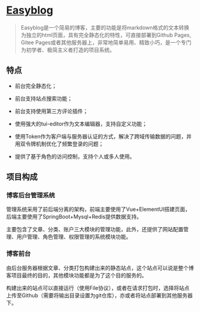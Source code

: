 # [Easyblog](https://xxzhiwei.github.io/github-pages/)

> Easyblog是一个简易的博客，主要的功能是将markdown格式的文本转换为独立的html页面，具有完全静态化的特性，可直接部署到Github Pages, Gitee Pages或者其他服务器上，非常地简单易用、精致小巧，是一个专门为初学者、极简主义者打造的项目系统。

## 特点

* 前台完全静态化；

* 前台支持站点搜索功能；

* 前台支持使用第三方评论插件；

* 使用强大的tui-editor作为文本编辑器，支持自定义功能；

* 使用Token作为客户端与服务器认证的方式，解决了跨域传输数据的问题，并用双令牌机制优化了频繁登录的问题；

* 提供了基于角色的访问控制，支持个人或多人使用。

## 项目构成

### 博客后台管理系统

管理系统采用了前后端分离的架构，前端主要使用了Vue+ElementUI搭建页面，后端主要使用了SpringBoot+Mysql+Redis提供数据支持。

主要包含了文章、分类、账户三大模块的管理功能，此外，还提供了网站配置管理、用户管理、角色管理、权限管理的系统模块功能。

### 博客前台

由后台服务器根据文章、分类打包构建出来的静态站点，这个站点可以说是整个博客项目最终的目的，其他模块功能都是为了这个目的服务的。

构建出来的站点可以直接运行（使用File协议），或者在请求打包时，选择将站点上传至Github（需要将输出目录设置为git仓库），亦或者将站点部署到其他服务器下。
